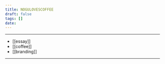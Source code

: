 ```yaml
---
title: NOGULOVESCOFFEE
draft: false
tags: []
date:
---
```


---
- [[essay]]
- [[coffee]]
- [[branding]]
---



